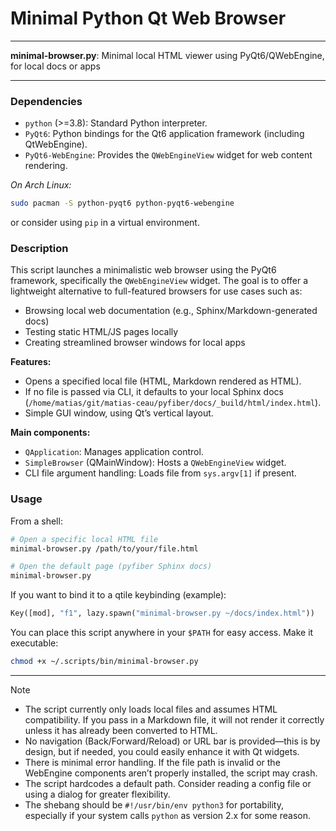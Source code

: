# Minimal Python Qt Web Browser

---

**minimal-browser.py**: Minimal local HTML viewer using PyQt6/QWebEngine, for local docs or apps

---

### Dependencies

- `python` (>=3.8): Standard Python interpreter.
- `PyQt6`: Python bindings for the Qt6 application framework (including QtWebEngine).
- `PyQt6-WebEngine`: Provides the `QWebEngineView` widget for web content rendering.

*On Arch Linux:*
```bash
sudo pacman -S python-pyqt6 python-pyqt6-webengine
```
or consider using `pip` in a virtual environment.

### Description

This script launches a minimalistic web browser using the PyQt6 framework, specifically the `QWebEngineView` widget. The goal is to offer a lightweight alternative to full-featured browsers for use cases such as:

- Browsing local web documentation (e.g., Sphinx/Markdown-generated docs)
- Testing static HTML/JS pages locally
- Creating streamlined browser windows for local apps

**Features:**
- Opens a specified local file (HTML, Markdown rendered as HTML).
- If no file is passed via CLI, it defaults to your local Sphinx docs (`/home/matias/git/matias-ceau/pyfiber/docs/_build/html/index.html`).
- Simple GUI window, using Qt’s vertical layout.

**Main components:**
- `QApplication`: Manages application control.
- `SimpleBrowser` (QMainWindow): Hosts a `QWebEngineView` widget.
- CLI file argument handling: Loads file from `sys.argv[1]` if present.

### Usage

From a shell:

```bash
# Open a specific local HTML file
minimal-browser.py /path/to/your/file.html

# Open the default page (pyfiber Sphinx docs)
minimal-browser.py
```

If you want to bind it to a qtile keybinding (example):
```python
Key([mod], "f1", lazy.spawn("minimal-browser.py ~/docs/index.html"))
```

You can place this script anywhere in your `$PATH` for easy access. Make it executable:

```bash
chmod +x ~/.scripts/bin/minimal-browser.py
```

---

> [!NOTE]
> - The script currently only loads local files and assumes HTML compatibility. If you pass in a Markdown file, it will not render it correctly unless it has already been converted to HTML.
> - No navigation (Back/Forward/Reload) or URL bar is provided—this is by design, but if needed, you could easily enhance it with Qt widgets.
> - There is minimal error handling. If the file path is invalid or the WebEngine components aren’t properly installed, the script may crash.
> - The script hardcodes a default path. Consider reading a config file or using a dialog for greater flexibility.
> - The shebang should be `#!/usr/bin/env python3` for portability, especially if your system calls `python` as version 2.x for some reason.
